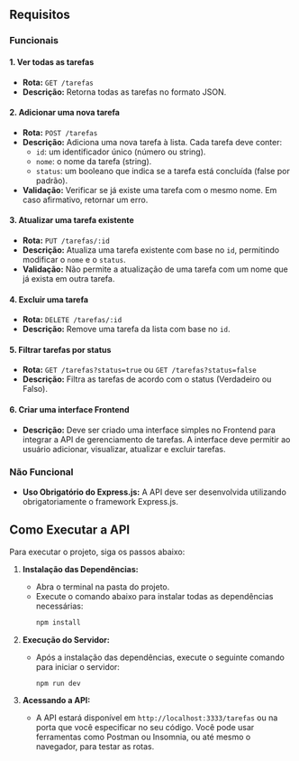 ## Requisitos

### Funcionais

#### 1. Ver todas as tarefas
- **Rota:** `GET /tarefas`
- **Descrição:** Retorna todas as tarefas no formato JSON.

#### 2. Adicionar uma nova tarefa
- **Rota:** `POST /tarefas`
- **Descrição:** Adiciona uma nova tarefa à lista. Cada tarefa deve conter:
  - `id`: um identificador único (número ou string).
  - `nome`: o nome da tarefa (string).
  - `status`: um booleano que indica se a tarefa está concluída (false por padrão).
- **Validação:** Verificar se já existe uma tarefa com o mesmo nome. Em caso afirmativo, retornar um erro.

#### 3. Atualizar uma tarefa existente
- **Rota:** `PUT /tarefas/:id`
- **Descrição:** Atualiza uma tarefa existente com base no `id`, permitindo modificar o `nome` e o `status`.
- **Validação:** Não permite a atualização de uma tarefa com um nome que já exista em outra tarefa.

#### 4. Excluir uma tarefa
- **Rota:** `DELETE /tarefas/:id`
- **Descrição:** Remove uma tarefa da lista com base no `id`.

#### 5. Filtrar tarefas por status
- **Rota:** `GET /tarefas?status=true` ou `GET /tarefas?status=false`
- **Descrição:** Filtra as tarefas de acordo com o status (Verdadeiro ou Falso).

#### 6. Criar uma interface Frontend
- **Descrição:** Deve ser criado uma interface simples no Frontend para integrar a API de gerenciamento de tarefas. A interface deve permitir ao usuário adicionar, visualizar, atualizar e excluir tarefas.

### Não Funcional
- **Uso Obrigatório do Express.js:** A API deve ser desenvolvida utilizando obrigatoriamente o framework Express.js.



## Como Executar a API

Para executar o projeto, siga os passos abaixo:

1. **Instalação das Dependências:**
   - Abra o terminal na pasta do projeto.
   - Execute o comando abaixo para instalar todas as dependências necessárias:
     ```bash
     npm install
     ```

2. **Execução do Servidor:**
   - Após a instalação das dependências, execute o seguinte comando para iniciar o servidor:
     ```bash
     npm run dev
     ```

3. **Acessando a API:**
   - A API estará disponível em `http://localhost:3333/tarefas` ou na porta que você especificar no seu código. Você pode usar ferramentas como Postman ou Insomnia, ou até mesmo o navegador, para testar as rotas.
